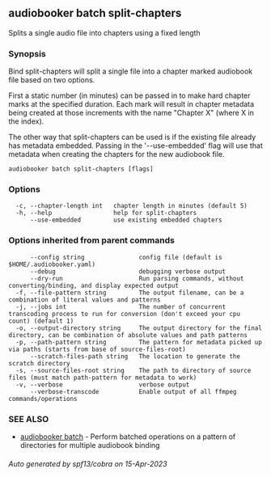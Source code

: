## audiobooker batch split-chapters

Splits a single audio file into chapters using a fixed length

### Synopsis

Bind split-chapters will split a single file into a chapter marked audiobook file based on two options.  

First a static number (in minutes) can be passed in to make hard chapter marks at the specified duration.  Each mark will result in chapter metadata being created at those increments with the name "Chapter X" (where X in the index).

The other way that split-chapters can be used is if the existing file already has metadata embedded.  Passing in the '--use-embedded' flag will use that metadata when creating the chapters for the new audiobook file.

```
audiobooker batch split-chapters [flags]
```

### Options

```
  -c, --chapter-length int   chapter length in minutes (default 5)
  -h, --help                 help for split-chapters
      --use-embedded         use existing embedded chapters
```

### Options inherited from parent commands

```
      --config string               config file (default is $HOME/.audiobooker.yaml)
      --debug                       debugging verbose output
      --dry-run                     Run parsing commands, without converting/binding, and display expected output
  -f, --file-pattern string         The output filename, can be a combination of literal values and patterns
  -j, --jobs int                    The number of concurrent transcoding process to run for conversion (don't exceed your cpu count) (default 1)
  -o, --output-directory string     The output directory for the final directory, can be combination of absolute values and path patterns
  -p, --path-pattern string         The pattern for metadata picked up via paths (starts from base of source-files-root)
      --scratch-files-path string   The location to generate the scratch directory
  -s, --source-files-root string    The path to directory of source files (must match path-pattern for metadata to work)
  -v, --verbose                     verbose output
      --verbose-transcode           Enable output of all ffmpeg commands/operations
```

### SEE ALSO

* [audiobooker batch](audiobooker_batch.md)	 - Perform batched operations on a pattern of directories for multiple audiobook binding

###### Auto generated by spf13/cobra on 15-Apr-2023

